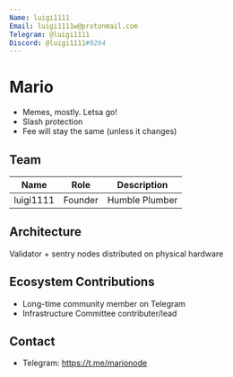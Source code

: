 ```yaml
---
Name: luigi1111
Email: luigi1111w@protonmail.com
Telegram: @luigi1111
Discord: @luigi1111#9264
---
```


# Mario

- Memes, mostly. Letsa go!
- Slash protection
- Fee will stay the same (unless it changes)

## Team

| Name      | Role    | Description    |
| --------- | ------- | -------------- |
| luigi1111 | Founder | Humble Plumber |

## Architecture

Validator + sentry nodes distributed on physical hardware

## Ecosystem Contributions

- Long-time community member on Telegram
- Infrastructure Committee contributer/lead

## Contact

- Telegram: https://t.me/marionode
